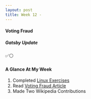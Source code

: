 ```yaml
---
layout: post
title: Week 12 - 
---
```



<!-- Read this article: https://opensource.com/article/19/9/voting-fraud-open-source-solution? and write your thoughts about it  -->
#### Voting Fraud



<!-- Continue to chronicle your progress on your project contributions. -->
##### Gatsby Update
✅⚪




#### A Glance At My Week
1. Completed [Linux Exercises]
3. Read [Voting Fraud Article]
4. Made Two Wikipedia Contributions



<!-- L I N K S -->
[Linux Exercises]:http://www.compsci.hunter.cuny.edu/~sweiss/course_materials/csci395.86/slides/linux_command_tutorial_01.html#81

[Voting Fraud Article]:https://opensource.com/article/19/9/voting-fraud-open-source-solution?
